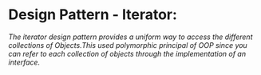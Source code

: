 # Design Pattern - Iterator: 

_The iterator design pattern provides a uniform way to access the different collections of Objects.This used polymorphic principal of OOP since you can refer to each collection of objects through the implementation of an interface._